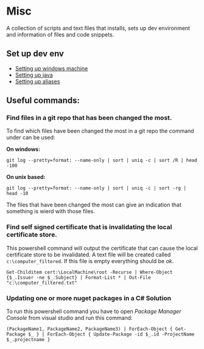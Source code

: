 # Misc

A collection of scripts and text files that installs, sets up dev environment and information of files and code snippets.

## Set up dev env
- [Setting up windows machine](https://github.com/stiasta/misc/blob/main/setup_dev_windows.ps1)
- [Setting up java](https://github.com/stiasta/misc/blob/main/java_setup.md)
- [Setting up aliases](https://github.com/stiasta/misc/blob/main/alias.md)

## Useful commands:

### Find files in a git repo that has been changed the most.
To find which files have been changed the most in a git repo the command under can be used:

**On windows:**
```
git log --pretty=format: --name-only | sort | uniq -c | sort /R | head -100
```

**On unix based:**
```
git log --pretty=format: --name-only | sort | uniq -c | sort -rg | head -10
```

The files that have been changed the most can give an indication that something is wierd with those files.

### Find self signed certificate that is invalidating the local certificate store.

This powershell command will output the certificate that can cause the local certificate store to be invalidated.
A text file will be created called `c:\computer_filtered`. If this file is empty everything should be _ok_. 
```
Get-Childitem cert:\LocalMachine\root -Recurse | Where-Object {$_.Issuer -ne $_.Subject} | Format-List * | Out-File "c:\computer_filtered.txt"
```

### Updating one or more nuget packages in a C# Solution

To run this powershell command  you have to open _Package Manager Console_ from visual studio and run this command:

```
(PackageName1, PackageName2, PackageName3) | ForEach-Object { Get-Package $_ } | ForEach-Object { Update-Package -id $_.id -ProjectName $_.projectname }
```
